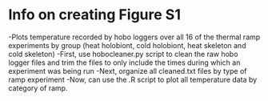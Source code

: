 # Info on creating Figure S1 
-Plots temperature recorded by hobo loggers over all 16 of the thermal ramp experiments by group (heat holobiont, cold holobiont, heat skeleton and cold skeleton)
-First, use hobocleaner.py script to clean the raw hobo logger files and trim the files to only include the times during which an experiment was being run
-Next, organize all cleaned.txt files by type of ramp experiment
-Now, can use the .R script to plot all temperature data by category of ramp. 
